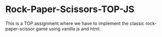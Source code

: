 # Rock-Paper-Scissors-TOP-JS

This is a TOP assignment where we have to implement the classic rock-paper-scissor game using vanilla js and html.
